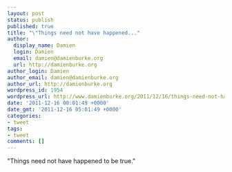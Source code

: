 ```yaml
---
layout: post
status: publish
published: true
title: "\"Things need not have happened..."
author:
  display_name: Damien
  login: Damien
  email: damien@damienburke.org
  url: http://damienburke.org
author_login: Damien
author_email: damien@damienburke.org
author_url: http://damienburke.org
wordpress_id: 1954
wordpress_url: http://www.damienburke.org/2011/12/16/things-need-not-have-happened/
date: '2011-12-16 00:01:49 +0000'
date_gmt: '2011-12-16 05:01:49 +0000'
categories:
- tweet
tags:
- tweet
comments: []
---
```

<p>"Things need not have happened to be true."</p>
